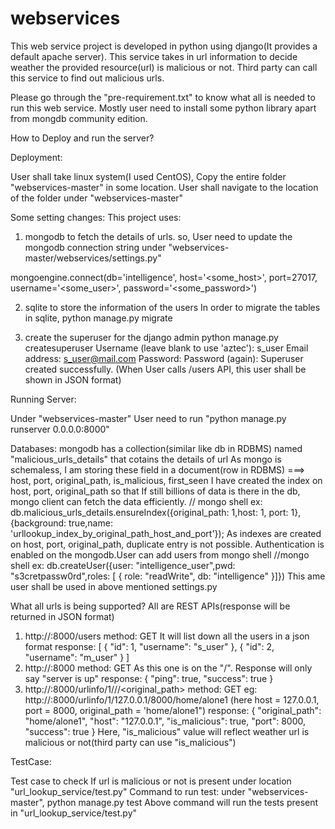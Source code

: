 # webservices


This web service project is developed in python using django(It provides a default apache server). 
This service takes in url information to decide weather the provided resource(url) is malicious or not.
Third party can call this service to find out malicious urls.

Please go through the "pre-requirement.txt" to know what all is needed to run this web service. Mostly user need to install some python library apart from mongdb community edition.

How to Deploy and run the server?

Deployment:

User shall take linux system(I used CentOS), Copy the entire folder "webservices-master" in some location.
User shall navigate to the location of the folder under "webservices-master"


Some setting changes:
This project uses:
1) mongodb to fetch the details of urls. so, User need to update the mongodb connection string under "webservices-master/webservices/settings.py"

mongoengine.connect(db='intelligence',
                    host='<some_host>',
                    port=27017,
                    username='<some_user>',
                    password='<some_password>')
					
2) sqlite to store the information of the users
In order to migrate the tables in sqlite, python manage.py migrate

3) create the superuser for the django admin
 python manage.py createsuperuser
 Username (leave blank to use 'aztec'): s_user
Email address: s_user@mail.com
Password:
Password (again):
Superuser created successfully.
(When User calls /users API, this user shall be shown in JSON format)


Running Server:

Under "webservices-master"
User need to run "python manage.py runserver 0.0.0.0:8000"

Databases:
	mongodb has a collection(similar like db in RDBMS) named "malicious_urls_details" that cotains the details of url
	As mongo is schemaless, I am storing these field in a document(row in RDBMS) ===> host, port, original_path, is_malicious, first_seen
	I have created the index on host, port, original_path so that If still billions of data is there in the db, mongo client can fetch the data efficiently.
	// mongo shell
	ex: db.malicious_urls_details.ensureIndex({original_path: 1,host: 1, port: 1}, {background: true,name: 'urllookup_index_by_original_path_host_and_port'});
	As indexes are created on host, port, original_path, duplicate entry is not possible.
	Authentication is enabled on the mongodb.User can add users from mongo shell
	//mongo shell
	ex: db.createUser({user: "intelligence_user",pwd: "s3cretpassw0rd",roles: [ { role: "readWrite", db: "intelligence" }]})
	This ame user shall be used in above mentioned settings.py

What all urls is being supported?
All are REST APIs(response will be returned in JSON format)
1) http://<host>:8000/users
	method: GET
	It will list down all the users in a json format
	response:
	[
		{
			"id": 1,
			"username": "s_user"
		},
		{
			"id": 2,
			"username": "m_user"
		}
	]
2) http://<host>:8000
	method: GET
	As this one is on the "/". Response will only say "server is up"
	response:
	{
		"ping": true,
		"success": true
	}
3) http://<host>:8000/urlinfo/1/<host1>/<port1>/<original_path>
	method: GET
	eg: http://<host>:8000/urlinfo/1/127.0.0.1/8000/home/alone1 (here host = 127.0.0.1, port = 8000, original_path = 'home/alone1")
	response:
	{
		"original_path": "home/alone1",
		"host": "127.0.0.1",
		"is_malicious": true,
		"port": 8000,
		"success": true
	}
	Here, "is_malicious" value will reflect weather url is malicious or not(third party can use "is_malicious")


TestCase:

Test case to check If url is malicious or not is present under location "url_lookup_service/test.py"
Command to run test: under "webservices-master", python manage.py test
Above command will run the tests present in "url_lookup_service/test.py"
